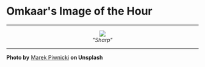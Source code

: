 # Omkaar's Image of the Hour

---

<div align="center">

<a href="https://unsplash.com/photos/snowy-mountains-under-a-starry-night-sky-X-7-aE8DeKA">
  <img src="https://images.unsplash.com/photo-1751316518273-f4d165e1cca5?crop=entropy&cs=tinysrgb&fit=max&fm=jpg&ixid=M3w3NjA2Nzh8MHwxfHJhbmRvbXx8fHx8fHx8fDE3NTMyMzYwMDB8&ixlib=rb-4.1.0&q=80&w=1080" style="max-width:100%; height:auto;">
</a>

<br>
<i>"Sharp"</i>

</div>

---

**Photo by** [Marek Piwnicki](https://unsplash.com/@marekpiwnicki) **on Unsplash**
